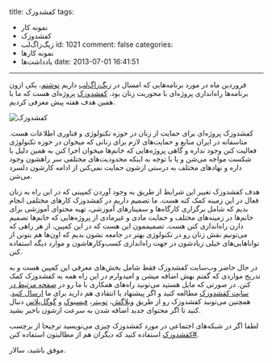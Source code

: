 title: کفشدوزک
tags:
  - نمونه کار
  - کفشدوزک
  - زیگ‌زاگ‌لب
id: 1021
comment: false
categories:
  - نمونه کارها
  - یاد‌داشت‌ها
date: 2013-07-01 16:41:51
---

فروردین ماه در مورد برنامه‌هایی که امسال در [زیگ‌زاگ‌لب](http://zigzaglab.com) داریم [نوشتم](http://sallar.me/1392/01/04/new-year-resolutions/ "سال نو، اهداف نو")، یکی ازون برنامه‌ها راه‌اندازی پروژه‌ای با محوریت زنان بود. [کفشدوزک](http://ladybug.io) پروژه‌ای هست که ما با همین هدف هفته پیش معرفی کردیم.

![کفشدوزک](http://sallar.me/wp-content/uploads/2013/07/ladybug.jpg)

کفشدوزک پروژه‌ای برای حمایت از زنان در حوزه تکنولوژی و فناوری اطلاعات هست. متاسفانه در ایران منابع و حمایت‌های لازم برای زنانی که میخوان در حوزه تکنولوژی فعالیت کنن وجود نداره و گاهی پروژه‌هایی که خانم‌ها میخوان اجرا کنن به همین دلیل با شکست مواجه می‌شن و یا با توجه به اینکه محدودیت‌های مختلفی سر راهشون وجود داره و نهادهای مختلف به درستی ازشون حمایت نمی‌کنن از ادامه کارشون دلسرد می‌شن.

<!--more-->

هدف کفشدوزک تغییر این شرایط از طریق به وجود آوردن کمپینی که در این راه به زنان فعال در این زمینه کمک کنه هست. ما تصمیم داریم در کفشدوزک کارهای مختلفی انجام بدیم که شامل برگزاری کارگاه‌ها و سمینارهای آموزشی، تهیه محتوای آموزشی برای خانم‌ها در زمینه‌های مختلف و حمایت مادی و غیرمادی از پروژه‌هایی که خانم‌ها تصمیم دارن راه‌اندازی کنن هست. تصمیممون این هست که در این کمپین، از هر راهی که می‌تونیم نقش زنان رو در تکنولوژی بهتر در جامعه نشون بدیم که اون‌ها هم بتونن از تواناهایی‌های خیلی زیادشون در جهت راه‌اندازی کسب‌وکارهاشون و موارد دیگه استفاده کنن.

در حال حاضر وب‌سایت کفشدوزک فقط شامل بخش‌های معرفی این کمپین هست و به تدریج مواردی که گفتم بهش اضافه میشن و امیدوارم در این راه همه به کفشدوزک کمک کنن. در صورتی که مایل هستید می‌تونید راه‌های همکاری با ما رو در [صفحه مرتبط در سایت کفشدوزک](http://ladybug.io/support) مطالعه کنید و اگر پیشنهاد یا انتقادی هم دارید برای ما [ارسال کنید](http://ladybug.io/contact). همچنین می‌تونید کفشدوزک رو از طریق [وبلاگش](http://ladybug.io/blog)، [توییتر](https://twitter.com/ladybugio)، [فیسبوک](https://www.facebook.com/ladybugio) و [گوگل‌پلاس](https://plus.google.com/u/1/112859765217140977915/) دنبال کنید تا اگر محتوای جدید اضافه شدن به سرعت ازشون باخبر بشید.

لطفا اگر در شبکه‌های اجتماعی در مورد کفشدوزک چیزی می‌نویسید ترجیحا از برچسب [#کفشدوزک](https://twitter.com/search/realtime?q=%23%DA%A9%D9%81%D8%B4%D8%AF%D9%88%D8%B2%DA%A9&amp;src=typd) استفاده کنید که دیگران هم از مطالبتون استفاده کنن.

موفق باشید،
سالار.